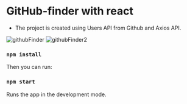 # GitHub-finder with react
- The project is created using Users API from Github and Axios API.

![githubFinder](https://user-images.githubusercontent.com/61376904/216994900-7ad033cb-aa19-440d-b1a9-de82ddc84bd1.png)
![githubFinder2](https://user-images.githubusercontent.com/61376904/216995073-4ecb6674-3f63-4bd0-a4b2-e16d86de2f8a.png)

### `npm install`

Then you can run:

### `npm start`

Runs the app in the development mode.

